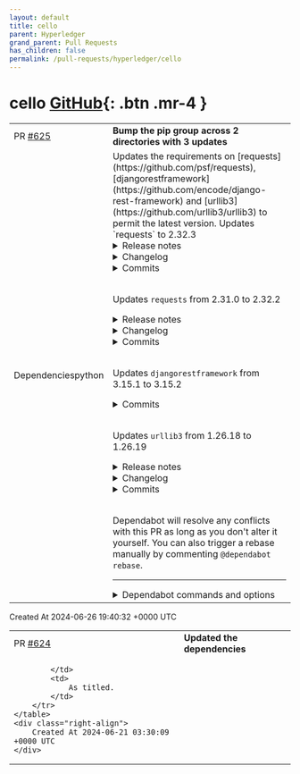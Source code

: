 ```yaml
---
layout: default
title: cello
parent: Hyperledger
grand_parent: Pull Requests
has_children: false
permalink: /pull-requests/hyperledger/cello
---
```


# cello <span class="fs-3 right-align">[GitHub](https://github.com/hyperledger/cello){: .btn .mr-4 }</span>


<div>
    <table>
        <tr>
            <td>
                PR <a href="https://github.com/hyperledger/cello/pull/625" class=".btn">#625</a>
            </td>
            <td>
                <b>
                    Bump the pip group across 2 directories with 3 updates
                </b>
            </td>
        </tr>
        <tr>
            <td>
                <span class="chip">Dependencies</span><span class="chip">python</span>
            </td>
            <td>
                Updates the requirements on [requests](https://github.com/psf/requests), [djangorestframework](https://github.com/encode/django-rest-framework) and [urllib3](https://github.com/urllib3/urllib3) to permit the latest version.
Updates `requests` to 2.32.3
<details>
<summary>Release notes</summary>
<p><em>Sourced from <a href="https://github.com/psf/requests/releases">requests's releases</a>.</em></p>
<blockquote>
<h2>v2.32.3</h2>
<h2>2.32.3 (2024-05-29)</h2>
<p><strong>Bugfixes</strong></p>
<ul>
<li>Fixed bug breaking the ability to specify custom SSLContexts in sub-classes of
HTTPAdapter. (<a href="https://redirect.github.com/psf/requests/issues/6716">#6716</a>)</li>
<li>Fixed issue where Requests started failing to run on Python versions compiled
without the <code>ssl</code> module. (<a href="https://redirect.github.com/psf/requests/issues/6724">#6724</a>)</li>
</ul>
</blockquote>
</details>
<details>
<summary>Changelog</summary>
<p><em>Sourced from <a href="https://github.com/psf/requests/blob/main/HISTORY.md">requests's changelog</a>.</em></p>
<blockquote>
<h2>2.32.3 (2024-05-29)</h2>
<p><strong>Bugfixes</strong></p>
<ul>
<li>Fixed bug breaking the ability to specify custom SSLContexts in sub-classes of
HTTPAdapter. (<a href="https://redirect.github.com/psf/requests/issues/6716">#6716</a>)</li>
<li>Fixed issue where Requests started failing to run on Python versions compiled
without the <code>ssl</code> module. (<a href="https://redirect.github.com/psf/requests/issues/6724">#6724</a>)</li>
</ul>
<h2>2.32.2 (2024-05-21)</h2>
<p><strong>Deprecations</strong></p>
<ul>
<li>
<p>To provide a more stable migration for custom HTTPAdapters impacted
by the CVE changes in 2.32.0, we've renamed <code>_get_connection</code> to
a new public API, <code>get_connection_with_tls_context</code>. Existing custom
HTTPAdapters will need to migrate their code to use this new API.
<code>get_connection</code> is considered deprecated in all versions of Requests&gt;=2.32.0.</p>
<p>A minimal (2-line) example has been provided in the linked PR to ease
migration, but we strongly urge users to evaluate if their custom adapter
is subject to the same issue described in CVE-2024-35195. (<a href="https://redirect.github.com/psf/requests/issues/6710">#6710</a>)</p>
</li>
</ul>
<h2>2.32.1 (2024-05-20)</h2>
<p><strong>Bugfixes</strong></p>
<ul>
<li>Add missing test certs to the sdist distributed on PyPI.</li>
</ul>
<h2>2.32.0 (2024-05-20)</h2>
<p><strong>Security</strong></p>
<ul>
<li>Fixed an issue where setting <code>verify=False</code> on the first request from a
Session will cause subsequent requests to the <em>same origin</em> to also ignore
cert verification, regardless of the value of <code>verify</code>.
(<a href="https://github.com/psf/requests/security/advisories/GHSA-9wx4-h78v-vm56">https://github.com/psf/requests/security/advisories/GHSA-9wx4-h78v-vm56</a>)</li>
</ul>
<p><strong>Improvements</strong></p>
<ul>
<li><code>verify=True</code> now reuses a global SSLContext which should improve
request time variance between first and subsequent requests. It should
also minimize certificate load time on Windows systems when using a Python
version built with OpenSSL 3.x. (<a href="https://redirect.github.com/psf/requests/issues/6667">#6667</a>)</li>
<li>Requests now supports optional use of character detection
(<code>chardet</code> or <code>charset_normalizer</code>) when repackaged or vendored.
This enables <code>pip</code> and other projects to minimize their vendoring
surface area. The <code>Response.text()</code> and <code>apparent_encoding</code> APIs
will default to <code>utf-8</code> if neither library is present. (<a href="https://redirect.github.com/psf/requests/issues/6702">#6702</a>)</li>
</ul>
<!-- raw HTML omitted -->
</blockquote>
<p>... (truncated)</p>
</details>
<details>
<summary>Commits</summary>
<ul>
<li><a href="https://github.com/psf/requests/commit/0e322af87745eff34caffe4df68456ebc20d9068"><code>0e322af</code></a> v2.32.3</li>
<li><a href="https://github.com/psf/requests/commit/e18879932287c2bf4bcee4ddf6ccb8a69b6fc656"><code>e188799</code></a> Don't create default SSLContext if ssl module isn't present (<a href="https://redirect.github.com/psf/requests/issues/6724">#6724</a>)</li>
<li><a href="https://github.com/psf/requests/commit/145b5399486b56e00250204f033441f3fdf2f3c9"><code>145b539</code></a> Merge pull request <a href="https://redirect.github.com/psf/requests/issues/6716">#6716</a> from sigmavirus24/bug/6715</li>
<li><a href="https://github.com/psf/requests/commit/b1d73ddb509a3a2d3e10744e85f9cdebdbde90f0"><code>b1d73dd</code></a> Don't use default SSLContext with custom poolmanager kwargs</li>
<li><a href="https://github.com/psf/requests/commit/6badbac6e0d6b5a53872f26401761ad37a9002b8"><code>6badbac</code></a> Update HISTORY.md</li>
<li><a href="https://github.com/psf/requests/commit/a62a2d35d918baa8e793f7aa4fb41527644dfca5"><code>a62a2d3</code></a> Allow for overriding of specific pool key params</li>
<li><a href="https://github.com/psf/requests/commit/88dce9d854797c05d0ff296b70e0430535ef8aaf"><code>88dce9d</code></a> v2.32.2</li>
<li><a href="https://github.com/psf/requests/commit/c98e4d133ef29c46a9b68cd783087218a8075e05"><code>c98e4d1</code></a> Merge pull request <a href="https://redirect.github.com/psf/requests/issues/6710">#6710</a> from nateprewitt/api_rename</li>
<li><a href="https://github.com/psf/requests/commit/92075b330a30b9883f466a43d3f7566ab849f91b"><code>92075b3</code></a> Add deprecation warning</li>
<li><a href="https://github.com/psf/requests/commit/aa1461b68aa73e2f6ec0e78c8853b635c76fd099"><code>aa1461b</code></a> Move _get_connection to get_connection_with_tls_context</li>
<li>Additional commits viewable in <a href="https://github.com/psf/requests/compare/v0.2.0...v2.32.3">compare view</a></li>
</ul>
</details>
<br />

Updates `requests` from 2.31.0 to 2.32.2
<details>
<summary>Release notes</summary>
<p><em>Sourced from <a href="https://github.com/psf/requests/releases">requests's releases</a>.</em></p>
<blockquote>
<h2>v2.32.3</h2>
<h2>2.32.3 (2024-05-29)</h2>
<p><strong>Bugfixes</strong></p>
<ul>
<li>Fixed bug breaking the ability to specify custom SSLContexts in sub-classes of
HTTPAdapter. (<a href="https://redirect.github.com/psf/requests/issues/6716">#6716</a>)</li>
<li>Fixed issue where Requests started failing to run on Python versions compiled
without the <code>ssl</code> module. (<a href="https://redirect.github.com/psf/requests/issues/6724">#6724</a>)</li>
</ul>
</blockquote>
</details>
<details>
<summary>Changelog</summary>
<p><em>Sourced from <a href="https://github.com/psf/requests/blob/main/HISTORY.md">requests's changelog</a>.</em></p>
<blockquote>
<h2>2.32.3 (2024-05-29)</h2>
<p><strong>Bugfixes</strong></p>
<ul>
<li>Fixed bug breaking the ability to specify custom SSLContexts in sub-classes of
HTTPAdapter. (<a href="https://redirect.github.com/psf/requests/issues/6716">#6716</a>)</li>
<li>Fixed issue where Requests started failing to run on Python versions compiled
without the <code>ssl</code> module. (<a href="https://redirect.github.com/psf/requests/issues/6724">#6724</a>)</li>
</ul>
<h2>2.32.2 (2024-05-21)</h2>
<p><strong>Deprecations</strong></p>
<ul>
<li>
<p>To provide a more stable migration for custom HTTPAdapters impacted
by the CVE changes in 2.32.0, we've renamed <code>_get_connection</code> to
a new public API, <code>get_connection_with_tls_context</code>. Existing custom
HTTPAdapters will need to migrate their code to use this new API.
<code>get_connection</code> is considered deprecated in all versions of Requests&gt;=2.32.0.</p>
<p>A minimal (2-line) example has been provided in the linked PR to ease
migration, but we strongly urge users to evaluate if their custom adapter
is subject to the same issue described in CVE-2024-35195. (<a href="https://redirect.github.com/psf/requests/issues/6710">#6710</a>)</p>
</li>
</ul>
<h2>2.32.1 (2024-05-20)</h2>
<p><strong>Bugfixes</strong></p>
<ul>
<li>Add missing test certs to the sdist distributed on PyPI.</li>
</ul>
<h2>2.32.0 (2024-05-20)</h2>
<p><strong>Security</strong></p>
<ul>
<li>Fixed an issue where setting <code>verify=False</code> on the first request from a
Session will cause subsequent requests to the <em>same origin</em> to also ignore
cert verification, regardless of the value of <code>verify</code>.
(<a href="https://github.com/psf/requests/security/advisories/GHSA-9wx4-h78v-vm56">https://github.com/psf/requests/security/advisories/GHSA-9wx4-h78v-vm56</a>)</li>
</ul>
<p><strong>Improvements</strong></p>
<ul>
<li><code>verify=True</code> now reuses a global SSLContext which should improve
request time variance between first and subsequent requests. It should
also minimize certificate load time on Windows systems when using a Python
version built with OpenSSL 3.x. (<a href="https://redirect.github.com/psf/requests/issues/6667">#6667</a>)</li>
<li>Requests now supports optional use of character detection
(<code>chardet</code> or <code>charset_normalizer</code>) when repackaged or vendored.
This enables <code>pip</code> and other projects to minimize their vendoring
surface area. The <code>Response.text()</code> and <code>apparent_encoding</code> APIs
will default to <code>utf-8</code> if neither library is present. (<a href="https://redirect.github.com/psf/requests/issues/6702">#6702</a>)</li>
</ul>
<!-- raw HTML omitted -->
</blockquote>
<p>... (truncated)</p>
</details>
<details>
<summary>Commits</summary>
<ul>
<li><a href="https://github.com/psf/requests/commit/0e322af87745eff34caffe4df68456ebc20d9068"><code>0e322af</code></a> v2.32.3</li>
<li><a href="https://github.com/psf/requests/commit/e18879932287c2bf4bcee4ddf6ccb8a69b6fc656"><code>e188799</code></a> Don't create default SSLContext if ssl module isn't present (<a href="https://redirect.github.com/psf/requests/issues/6724">#6724</a>)</li>
<li><a href="https://github.com/psf/requests/commit/145b5399486b56e00250204f033441f3fdf2f3c9"><code>145b539</code></a> Merge pull request <a href="https://redirect.github.com/psf/requests/issues/6716">#6716</a> from sigmavirus24/bug/6715</li>
<li><a href="https://github.com/psf/requests/commit/b1d73ddb509a3a2d3e10744e85f9cdebdbde90f0"><code>b1d73dd</code></a> Don't use default SSLContext with custom poolmanager kwargs</li>
<li><a href="https://github.com/psf/requests/commit/6badbac6e0d6b5a53872f26401761ad37a9002b8"><code>6badbac</code></a> Update HISTORY.md</li>
<li><a href="https://github.com/psf/requests/commit/a62a2d35d918baa8e793f7aa4fb41527644dfca5"><code>a62a2d3</code></a> Allow for overriding of specific pool key params</li>
<li><a href="https://github.com/psf/requests/commit/88dce9d854797c05d0ff296b70e0430535ef8aaf"><code>88dce9d</code></a> v2.32.2</li>
<li><a href="https://github.com/psf/requests/commit/c98e4d133ef29c46a9b68cd783087218a8075e05"><code>c98e4d1</code></a> Merge pull request <a href="https://redirect.github.com/psf/requests/issues/6710">#6710</a> from nateprewitt/api_rename</li>
<li><a href="https://github.com/psf/requests/commit/92075b330a30b9883f466a43d3f7566ab849f91b"><code>92075b3</code></a> Add deprecation warning</li>
<li><a href="https://github.com/psf/requests/commit/aa1461b68aa73e2f6ec0e78c8853b635c76fd099"><code>aa1461b</code></a> Move _get_connection to get_connection_with_tls_context</li>
<li>Additional commits viewable in <a href="https://github.com/psf/requests/compare/v0.2.0...v2.32.3">compare view</a></li>
</ul>
</details>
<br />

Updates `djangorestframework` from 3.15.1 to 3.15.2
<details>
<summary>Commits</summary>
<ul>
<li><a href="https://github.com/encode/django-rest-framework/commit/c7a7eae551528b6887614df816c8a26df70272d6"><code>c7a7eae</code></a> Version 3.15.2 (<a href="https://redirect.github.com/encode/django-rest-framework/issues/9439">#9439</a>)</li>
<li><a href="https://github.com/encode/django-rest-framework/commit/3b41f0124194430da957b119712978fa2266b642"><code>3b41f01</code></a> Fix potential XSS vulnerability in break_long_headers template filter (<a href="https://redirect.github.com/encode/django-rest-framework/issues/9435">#9435</a>)</li>
<li><a href="https://github.com/encode/django-rest-framework/commit/fe92f0dd0d4c587eed000c7de611ddbff241bd6a"><code>fe92f0d</code></a> Add <code>__hash__</code> method for <code>permissions.OperandHolder</code> class (<a href="https://redirect.github.com/encode/django-rest-framework/issues/9417">#9417</a>)</li>
<li><a href="https://github.com/encode/django-rest-framework/commit/fbdab09c776d5ceef041793a7acd1c9e91695e5d"><code>fbdab09</code></a> docs: Correct some evaluation results and a httpie option in Tutorial1 (<a href="https://redirect.github.com/encode/django-rest-framework/issues/9421">#9421</a>)</li>
<li><a href="https://github.com/encode/django-rest-framework/commit/36d5c0e74f562cbe3055f0d20818bd48d3c32359"><code>36d5c0e</code></a> tests: Check urlpatterns after cleanups (<a href="https://redirect.github.com/encode/django-rest-framework/issues/9400">#9400</a>)</li>
<li><a href="https://github.com/encode/django-rest-framework/commit/9d4ed054bf8acfac6209b7e7f837fc97517affcc"><code>9d4ed05</code></a> Don't use Windows line endings</li>
<li><a href="https://github.com/encode/django-rest-framework/commit/b34bde47d7fff403df4143a35c71975d7c2e7763"><code>b34bde4</code></a> Fix typo in setup.cfg setting</li>
<li><a href="https://github.com/encode/django-rest-framework/commit/ab681f2d5e4a9645aa68eabf1ff18e41d0d5f642"><code>ab681f2</code></a> Update requirements in docs</li>
<li><a href="https://github.com/encode/django-rest-framework/commit/22377241a89c8233b45441b5adde5b858edef371"><code>2237724</code></a> bump pygments (security hygiene)</li>
<li><a href="https://github.com/encode/django-rest-framework/commit/d58b8da591120abedc94c1b71576cb9afb2d7868"><code>d58b8da</code></a> Update deprecation hints</li>
<li>Additional commits viewable in <a href="https://github.com/encode/django-rest-framework/compare/3.15.1...3.15.2">compare view</a></li>
</ul>
</details>
<br />

Updates `urllib3` from 1.26.18 to 1.26.19
<details>
<summary>Release notes</summary>
<p><em>Sourced from <a href="https://github.com/urllib3/urllib3/releases">urllib3's releases</a>.</em></p>
<blockquote>
<h2>1.26.19</h2>
<h2>🚀 urllib3 is fundraising for HTTP/2 support</h2>
<p><a href="https://sethmlarson.dev/urllib3-is-fundraising-for-http2-support">urllib3 is raising ~$40,000 USD</a> to release HTTP/2 support and ensure long-term sustainable maintenance of the project after a sharp decline in financial support for 2023. If your company or organization uses Python and would benefit from HTTP/2 support in Requests, pip, cloud SDKs, and thousands of other projects <a href="https://opencollective.com/urllib3">please consider contributing financially</a> to ensure HTTP/2 support is developed sustainably and maintained for the long-haul.</p>
<p>Thank you for your support.</p>
<h2>Changes</h2>
<ul>
<li>Added the <code>Proxy-Authorization</code> header to the list of headers to strip from requests when redirecting to a different host. As before, different headers can be set via <code>Retry.remove_headers_on_redirect</code>.</li>
</ul>
<p><strong>Full Changelog</strong>: <a href="https://github.com/urllib3/urllib3/compare/1.26.18...1.26.19">https://github.com/urllib3/urllib3/compare/1.26.18...1.26.19</a></p>
<p>Note that due to an issue with our release automation, no <code> multiple.intoto.jsonl</code> file is available for this release.</p>
</blockquote>
</details>
<details>
<summary>Changelog</summary>
<p><em>Sourced from <a href="https://github.com/urllib3/urllib3/blob/main/CHANGES.rst">urllib3's changelog</a>.</em></p>
<blockquote>
<h1>1.26.19 (2024-06-17)</h1>
<ul>
<li>Added the <code>Proxy-Authorization</code> header to the list of headers to strip from requests when redirecting to a different host. As before, different headers can be set via <code>Retry.remove_headers_on_redirect</code>.</li>
<li>Fixed handling of OpenSSL 3.2.0 new error message for misconfiguring an HTTP proxy as HTTPS. (<code>[#3405](https://github.com/urllib3/urllib3/issues/3405) &lt;https://github.com/urllib3/urllib3/issues/3405&gt;</code>__)</li>
</ul>
</blockquote>
</details>
<details>
<summary>Commits</summary>
<ul>
<li><a href="https://github.com/urllib3/urllib3/commit/d9d85c88aa644af56d5e129634e750ce76e1a765"><code>d9d85c8</code></a> Release 1.26.19</li>
<li><a href="https://github.com/urllib3/urllib3/commit/8528b63b6fe5cfd7b21942cf988670de68fcd8c0"><code>8528b63</code></a> [1.26] Fix downstream tests (<a href="https://redirect.github.com/urllib3/urllib3/issues/3409">#3409</a>)</li>
<li><a href="https://github.com/urllib3/urllib3/commit/40b6d1605814dd1db0a46e202d6e56f2e4c9a468"><code>40b6d16</code></a> Merge pull request from GHSA-34jh-p97f-mpxf</li>
<li><a href="https://github.com/urllib3/urllib3/commit/29cfd02f66376c61bd20f1725477925106321f68"><code>29cfd02</code></a> Fix handling of OpenSSL 3.2.0 new error message &quot;record layer failure&quot; (<a href="https://redirect.github.com/urllib3/urllib3/issues/3405">#3405</a>)</li>
<li><a href="https://github.com/urllib3/urllib3/commit/b60064388302f54a3455259ddab121618650a154"><code>b600643</code></a> [1.26] Bump RECENT_DATE (<a href="https://redirect.github.com/urllib3/urllib3/issues/3404">#3404</a>)</li>
<li><a href="https://github.com/urllib3/urllib3/commit/7e2d3890926d4788e219f63e2e36fbeb8714827f"><code>7e2d389</code></a> [1.26] Fix running CPython 2.7 tests in CI (<a href="https://redirect.github.com/urllib3/urllib3/issues/3137">#3137</a>)</li>
<li>See full diff in <a href="https://github.com/urllib3/urllib3/compare/1.26.18...1.26.19">compare view</a></li>
</ul>
</details>
<br />


Dependabot will resolve any conflicts with this PR as long as you don't alter it yourself. You can also trigger a rebase manually by commenting `@dependabot rebase`.

[//]: # (dependabot-automerge-start)
[//]: # (dependabot-automerge-end)

---

<details>
<summary>Dependabot commands and options</summary>
<br />

You can trigger Dependabot actions by commenting on this PR:
- `@dependabot rebase` will rebase this PR
- `@dependabot recreate` will recreate this PR, overwriting any edits that have been made to it
- `@dependabot merge` will merge this PR after your CI passes on it
- `@dependabot squash and merge` will squash and merge this PR after your CI passes on it
- `@dependabot cancel merge` will cancel a previously requested merge and block automerging
- `@dependabot reopen` will reopen this PR if it is closed
- `@dependabot close` will close this PR and stop Dependabot recreating it. You can achieve the same result by closing it manually
- `@dependabot show <dependency name> ignore conditions` will show all of the ignore conditions of the specified dependency
- `@dependabot ignore <dependency name> major version` will close this group update PR and stop Dependabot creating any more for the specific dependency's major version (unless you unignore this specific dependency's major version or upgrade to it yourself)
- `@dependabot ignore <dependency name> minor version` will close this group update PR and stop Dependabot creating any more for the specific dependency's minor version (unless you unignore this specific dependency's minor version or upgrade to it yourself)
- `@dependabot ignore <dependency name>` will close this group update PR and stop Dependabot creating any more for the specific dependency (unless you unignore this specific dependency or upgrade to it yourself)
- `@dependabot unignore <dependency name>` will remove all of the ignore conditions of the specified dependency
- `@dependabot unignore <dependency name> <ignore condition>` will remove the ignore condition of the specified dependency and ignore conditions
You can disable automated security fix PRs for this repo from the [Security Alerts page](https://github.com/hyperledger/cello/network/alerts).

</details>
            </td>
        </tr>
    </table>
    <div class="right-align">
        Created At 2024-06-26 19:40:32 +0000 UTC
    </div>
</div>

<div>
    <table>
        <tr>
            <td>
                PR <a href="https://github.com/hyperledger/cello/pull/624" class=".btn">#624</a>
            </td>
            <td>
                <b>
                    Updated the dependencies
                </b>
            </td>
        </tr>
        <tr>
            <td>
                
            </td>
            <td>
                As titled.
            </td>
        </tr>
    </table>
    <div class="right-align">
        Created At 2024-06-21 03:30:09 +0000 UTC
    </div>
</div>

